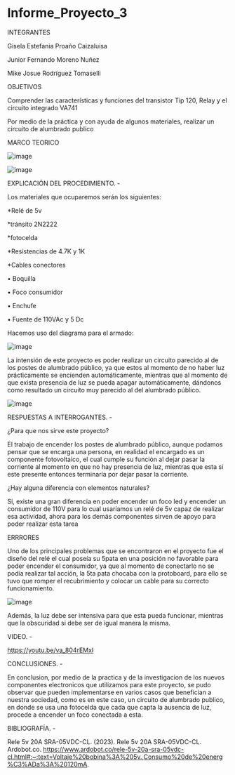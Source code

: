 # Informe_Proyecto_3

INTEGRANTES

Gisela Estefania Proaño Caizaluisa

Junior Fernando Moreno Nuñez

Mike Josue Rodríguez Tomaselli

OBJETIVOS

Comprender las características y funciones del transistor Tip 120, Relay y el circuito integrado VA741

Por medio de la práctica y con ayuda de algunos materiales, realizar un circuito de alumbrado publico

MARCO TEORICO

![image](https://user-images.githubusercontent.com/116831534/221758397-280e4a1c-0484-46d7-b7b5-44b3fecf625d.png)

![image](https://user-images.githubusercontent.com/116831534/221914801-35d2ff53-939c-40dd-845e-f0d81cfaa76b.png)

EXPLICACIÓN DEL PROCEDIMIENTO. -

Los materiales que ocuparemos serán los siguientes:

*Relé de 5v

*tránsito 2N2222

*fotocelda

*Resistencias de 4.7K y 1K

*Cables conectores

•	Boquilla

•	Foco consumidor

•	Enchufe

•	Fuente de 110VAc y 5 Dc

Hacemos uso del diagrama para el armado:

![image](https://user-images.githubusercontent.com/116831534/221758881-0be194c7-215a-4476-a931-11ba98c26ce4.png)

La intensión de este proyecto es poder realizar un circuito parecido al de los postes de alumbrado público, ya que estos al momento de no haber luz prácticamente se encienden automáticamente, mientras que al momento de que exista presencia de luz se pueda apagar automáticamente, dándonos como resultado un circuito muy parecido al del alumbrado público.

![image](https://user-images.githubusercontent.com/116831534/221759013-7b9e386c-e217-42dd-94e4-df96d3459bd8.png)

RESPUESTAS A INTERROGANTES. -

¿Para que nos sirve este proyecto?

El trabajo de encender los postes de alumbrado público, aunque podamos pensar que se encarga una persona, en realidad el encargado es un componente fotovoltaico, el cual cumple su función al dejar pasar la corriente al momento en que no hay presencia de luz, mientras que esta si este presente entonces terminaría por dejar pasar la corriente.

¿Hay alguna diferencia con elementos naturales?

Si, existe una gran diferencia en poder encender un foco led y encender un consumidor de 110V para lo cual usaríamos un relé de 5v capaz de realizar esa actividad, ahora para los demás componentes sirven de apoyo para poder realizar esta tarea

ERRRORES

Uno de los principales problemas que se encontraron en el proyecto fue el diseño del relé el cual poseía su 5pata en una posición no favorable para poder encender el consumidor, ya que al momento de conectarlo no se podía realizar tal acción, la 5ta pata chocaba con la protoboard, para ello se tuvo que romper el recubrimiento y colocar un cable para su correcto funcionamiento.

![image](https://user-images.githubusercontent.com/116831534/221759536-341a94fb-7958-4f2a-8def-ffd875cf95d2.png)

Además, la luz debe ser intensiva para que esta pueda funcionar, mientras que la obscuridad si debe ser de igual manera la misma.

VIDEO. -

https://youtu.be/va_804rEMxI

CONCLUSIONES. -

En conclusion, por medio de la practica y de la investigacion de los nuevos componentes electronicos que utilizamos para este proyecto, se pudo observar que pueden implementarse en varios casos que benefician a nuestra sociedad, como es en este caso, un circuito de alumbrado publico, en donde se usa una fotocelda que cada que capta la ausencia de luz, procede a encender un foco conectada a esta.

BIBLIOGRAFÍA. -

Rele 5v 20A SRA-05VDC-CL. (2023). Rele 5v 20A SRA-05VDC-CL. Ardobot.co. https://www.ardobot.co/rele-5v-20a-sra-05vdc-cl.html#:~:text=Voltaje%20bobina%3A%205v.,Consumo%20de%20energ%C3%ADa%3A%20120mA.




